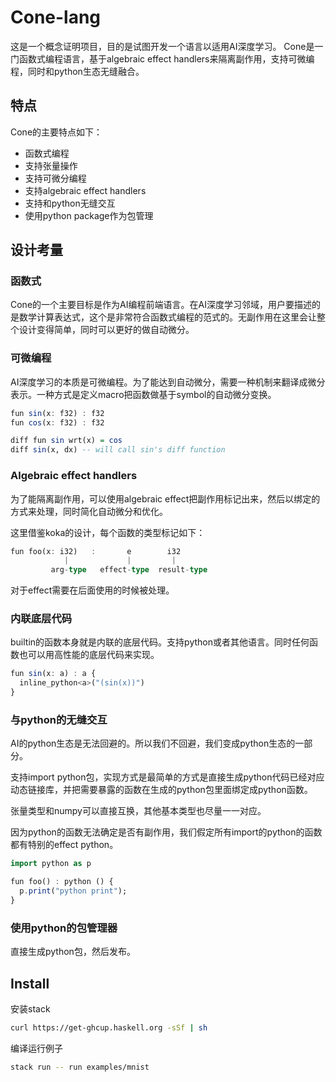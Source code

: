 # Cone-lang

这是一个概念证明项目，目的是试图开发一个语言以适用AI深度学习。
Cone是一门函数式编程语言，基于algebraic effect handlers来隔离副作用，支持可微编程，同时和python生态无缝融合。

## 特点

Cone的主要特点如下：

* 函数式编程
* 支持张量操作
* 支持可微分编程
* 支持algebraic effect handlers
* 支持和python无缝交互
* 使用python package作为包管理

## 设计考量

### 函数式

Cone的一个主要目标是作为AI编程前端语言。在AI深度学习邻域，用户要描述的是数学计算表达式，这个是非常符合函数式编程的范式的。无副作用在这里会让整个设计变得简单，同时可以更好的做自动微分。

### 可微编程

AI深度学习的本质是可微编程。为了能达到自动微分，需要一种机制来翻译成微分表示。一种方式是定义macro把函数做基于symbol的自动微分变换。

```haskell
fun sin(x: f32) : f32
fun cos(x: f32) : f32

diff fun sin wrt(x) = cos
diff sin(x, dx) -- will call sin's diff function
```

### Algebraic effect handlers

为了能隔离副作用，可以使用algebraic effect把副作用标记出来，然后以绑定的方式来处理，同时简化自动微分和优化。

这里借鉴koka的设计，每个函数的类型标记如下：

```haskell
fun foo(x: i32)   :       e        i32
            |             |         |
         arg-type   effect-type  result-type
```

对于effect需要在后面使用的时候被处理。

### 内联底层代码

builtin的函数本身就是内联的底层代码。支持python或者其他语言。同时任何函数也可以用高性能的底层代码来实现。

```haskell
fun sin(x: a) : a {
  inline_python<a>("(sin(x))")
}   
```

### 与python的无缝交互

AI的python生态是无法回避的。所以我们不回避，我们变成python生态的一部分。

支持import python包，实现方式是最简单的方式是直接生成python代码已经对应动态链接库，并把需要暴露的函数在生成的python包里面绑定成python函数。

张量类型和numpy可以直接互换，其他基本类型也尽量一一对应。

因为python的函数无法确定是否有副作用，我们假定所有import的python的函数都有特别的effect python。

```haskell
import python as p

fun foo() : python () {
  p.print("python print");
}
```

### 使用python的包管理器

直接生成python包，然后发布。

## Install

安装stack

```bash
curl https://get-ghcup.haskell.org -sSf | sh
```

编译运行例子

```bash
stack run -- run examples/mnist
```




